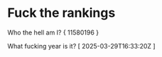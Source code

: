 # Fuck the rankings

Who the hell am I?
{ 11580196 }

What fucking year is it?
[ 2025-03-29T16:33:20Z ]

